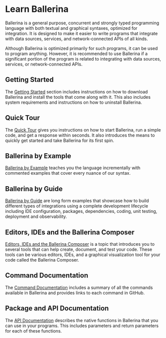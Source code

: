 # Learn Ballerina

Ballerina is a general purpose, concurrent and strongly typed programming language with both textual and graphical syntaxes, optimized for integration. It is designed to make it easier to write programs that integrate with data sources, services, and network-connected APIs of all kinds.

Although Ballerina is optimized primarily for such programs, it can be used to program anything. However, it is recommended to use Ballerina if a significant portion of the program is related to integrating with data sources, services, or network-connected APIs.

## Getting Started

The [Getting Started](/learn/getting-started/) section includes instructions on how to download Ballerina and install the tools that come along with it. This also includes system requirements and instructions on how to uninstall Ballerina.

## Quick Tour

The [Quick Tour](/learn/quick-tour/) gives you instructions on how to start Ballerina, run a simple code, and get a response within seconds. It also introduces the means to quickly get started and take Ballerina for its first spin.

## Ballerina by Example

[Ballerina by Example](/learn/by-example/) teaches you the language incrementally with commented examples that cover every nuance of our syntax.

## Ballerina by Guide

[Ballerina by Guide](/learn/guides/) are long form examples that showcase how to build different types of integrations using a complete development lifecycle including IDE configuration, packages, dependencies, coding, unit testing, deployment and observability. 

## Editors, IDEs and the Ballerina Composer

<a href="https://github.com/ballerina-platform/ballerina-lang/blob/master/docs/tools-ides-ballerina-composer.md" target="_blank">Editors, IDEs and the Ballerina Composer</a> is a topic that introduces you to several tools that can help create, document, and test your code. These tools can be various editors, IDEs, and a graphical visualization tool for your code called the Ballerina Composer.

## Command Documentation

The <a href="https://github.com/ballerina-platform/ballerina-lang/blob/master/docs/CLI-commands.md" target="_blank">Command Documentation</a> includes a summary of all the commands available in Ballerina and provides links to each command in GitHub.

## Package and API Documentation

The [API Documentation](learn/api-docs/) describes the native functions in Ballerina that you can use in your programs. This includes parameters and return parameters for each of these functions.
